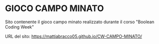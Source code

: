 # GIOCO CAMPO MINATO

Sito contenente il gioco campo minato realizzato durante il corso "Boolean Coding Week"

URL del sito: https://mattiabracco05.github.io/CW-CAMPO-MINATO/

